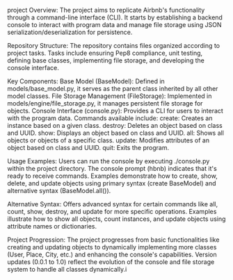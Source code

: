 project Overview:
The project aims to replicate Airbnb's functionality through a command-line interface (CLI).
It starts by establishing a backend console to interact with program data and manage file storage using JSON serialization/deserialization for persistence.

Repository Structure:
The repository contains files organized according to project tasks.
Tasks include ensuring Pep8 compliance, unit testing, defining base classes, implementing file storage, and developing the console interface.

Key Components:
Base Model (BaseModel): Defined in models/base_model.py, it serves as the parent class inherited by all other model classes.
File Storage Management (FileStorage): Implemented in models/engine/file_storage.py, it manages persistent file storage for objects.
Console Interface (console.py): Provides a CLI for users to interact with the program data.
Commands available include:
create: Creates an instance based on a given class.
destroy: Deletes an object based on class and UUID.
show: Displays an object based on class and UUID.
all: Shows all objects or objects of a specific class.
update: Modifies attributes of an object based on class and UUID.
quit: Exits the program.

Usage Examples:
Users can run the console by executing ./console.py within the project directory.
The console prompt (hbnb) indicates that it's ready to receive commands.
Examples demonstrate how to create, show, delete, and update objects using primary syntax (create BaseModel) and alternative syntax (BaseModel.all()).

Alternative Syntax:
Offers advanced syntax for certain commands like all, count, show, destroy, and update for more specific operations.
Examples illustrate how to show all objects, count instances, and update objects using attribute names or dictionaries.

Project Progression:
The project progresses from basic functionalities like creating and updating objects to dynamically implementing more classes (User, Place, City, etc.) and enhancing the console's capabilities.
Version updates (0.0.1 to 1.0) reflect the evolution of the console and file storage system to handle all classes dynamically.i

